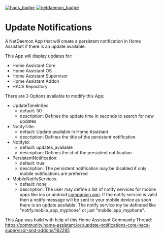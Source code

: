 [![hacs_badge](https://img.shields.io/badge/HACS-Custom-41BDF5.svg)](https://github.com/hacs/integration)
[![netdaemon_badge](https://img.shields.io/badge/NetDaemon-v3-pink)](https://netdaemon.xyz/docs/v3)

# Update Notifications
A NetDaemon App that will create a persistent notification in Home Assistant if there is an update available.  
  
  
This App will display updates for:  
- Home Assistant Core
- Home Assistant OS
- Home Assistant Supervisor
- Home Assistant Addon
- HACS Repository
  
  
There are 3 Options available to modify this App:  
- UpdateTimeInSec
  - default: 30
  - description: Defines the update time in seconds to search for new updates
- NotifyTitle:
  - default: Update available in Home Assistant
  - description: Defines the title of the persistent notification
- NotifyId:
  - default: updates_available
  - description: Defines the id of the persistent notification
- PersistentNotification:
  - default: true
  - description: The persistent notification may be disabled if only mobile notifications are preferred
- MobileNotifyServices:
  - default: none
  - description: The user may define a list of notify services for mobile apps like ios or android [companion app](https://companion.home-assistant.io/).
                 If the notify service is valid then a notify message will be sent to your mobile device as soon there is an update available.
                 The notify service my be definded like "notify.mobile_app_myphone" or just "mobile_app_myphone".
  
This App was build with help of this Home Assistant Community Thread:  
https://community.home-assistant.io/t/update-notifications-core-hacs-supervisor-and-addons/182295
